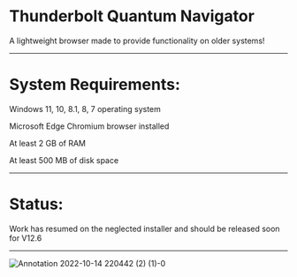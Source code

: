 # Thunderbolt Quantum Navigator
A lightweight browser made to provide functionality on older systems!

-------------------------------------------------------------------

# System Requirements:

Windows 11, 10, 8.1, 8, 7 operating system

Microsoft Edge Chromium browser installed

At least 2 GB of RAM

At least 500 MB of disk space

-------------------------------------------------------------------
# Status:

Work has resumed on the neglected installer and should be released soon for V12.6

-------------------------------------------------------------------

![Annotation 2022-10-14 220442 (2) (1)-0](https://github.com/Villager2021/Thunderbolt-Quantum-Navigator/assets/82360021/65b81c5f-3f5a-4540-84b0-5d721c2d7ad6)
